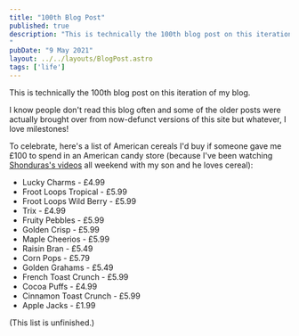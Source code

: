 ```yaml
---
title: "100th Blog Post"
published: true
description: "This is technically the 100th blog post on this iteration of my blog.
"
pubDate: "9 May 2021"
layout: ../../layouts/BlogPost.astro
tags: ['life']
---
```


This is technically the 100th blog post on this iteration of my blog.

I know people don't read this blog often and some of the older posts were actually brought over from now-defunct versions of this site but whatever, I love milestones!

To celebrate, here's a list of American cereals I'd buy if someone gave me £100 to spend in an American candy store (because I've been watching [Shonduras's videos](https://www.youtube.com/user/Shonduras) all weekend with my son and he loves cereal):

- Lucky Charms - £4.99
- Froot Loops Tropical - £5.99
- Froot Loops Wild Berry - £5.99
- Trix - £4.99
- Fruity Pebbles - £5.99
- Golden Crisp - £5.99
- Maple Cheerios - £5.99
- Raisin Bran - £5.49
- Corn Pops - £5.79
- Golden Grahams - £5.49
- French Toast Crunch - £5.99
- Cocoa Puffs - £4.99
- Cinnamon Toast Crunch - £5.99
- Apple Jacks - £1.99

(This list is unfinished.)
